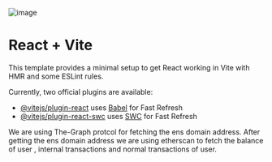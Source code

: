 ![image](https://github.com/ayushsingh82/ICPScan/assets/121667116/64078c17-21fe-4c37-8bbb-b3c3d03bcb66)



# React + Vite

This template provides a minimal setup to get React working in Vite with HMR and some ESLint rules.

Currently, two official plugins are available:

- [@vitejs/plugin-react](https://github.com/vitejs/vite-plugin-react/blob/main/packages/plugin-react/README.md) uses [Babel](https://babeljs.io/) for Fast Refresh
- [@vitejs/plugin-react-swc](https://github.com/vitejs/vite-plugin-react-swc) uses [SWC](https://swc.rs/) for Fast Refresh


We are using The-Graph protcol for fetching the ens domain address.
After getting the ens domain address we are using etherscan to fetch the balance of user , internal transactions and normal transactions of user.
